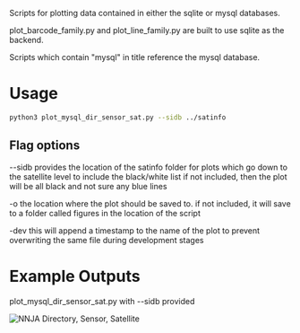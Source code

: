 Scripts for plotting data contained in either the sqlite or mysql databases.

plot_barcode_family.py and plot_line_family.py are built to use sqlite as the backend. 

Scripts which contain "mysql" in title reference the mysql database.


# Usage

```sh
python3 plot_mysql_dir_sensor_sat.py --sidb ../satinfo 
```

## Flag options 

--sidb provides the location of the satinfo folder for plots which go down to the satellite level to include the black/white list 
if not included, then the plot will be all black and not sure any blue lines 

-o the location where the plot should be saved to.
if not included, it will save to a folder called figures in the location of the script 

-dev this will append a timestamp to the name of the plot to prevent overwriting the same file during development stages 

# Example Outputs

plot_mysql_dir_sensor_sat.py with --sidb provided

![NNJA Directory, Sensor, Satellite](/examples/all_line_observations_inventory_dir_sensor_sat.png "NNJA Directory, Sensor, Satellite")

